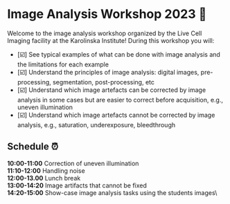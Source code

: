 # Image Analysis Workshop 2023 :microscope:

Welcome to the image analysis workshop organized by the Live Cell Imaging facility at the Karolinska Institute! During this workshop you will:

- [:ballot_box_with_check:] See typical examples of what can be done with image analysis and the limitations for each example
- [:ballot_box_with_check:] Understand the principles of image analysis: digital images, pre-processing, segmentation, post-processing, etc
- [:ballot_box_with_check:] Understand which image artefacts can be corrected by image analysis in some cases but are easier to correct before acquisition, e.g., uneven illumination
- [:ballot_box_with_check:] Understand which image artefacts cannot be corrected by image analysis, e.g., saturation, underexposure, bleedthrough

## Schedule :alarm_clock:

**10:00-11:00** Correction of uneven illumination\
**11:10-12:00** Handling noise\
**12:00-13.00** Lunch break\
**13:00-14:20** Image artifacts that cannot be fixed\
**14:20-15:00** Show-case image analysis tasks using the students images\